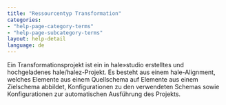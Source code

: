 ```yaml
---
title: "Ressourcentyp Transformation"
categories:
- "help-page-category-terms"
- "help-page-subcategory-terms"
layout: help-detail
language: de
---
```


Ein Transformationsprojekt ist ein in hale»studio erstelltes und hochgeladenes hale/halez-Projekt. Es besteht aus einem hale-Alignment, welches Elemente aus einem Quellschema auf Elemente aus einem Zielschema abbildet, Konfigurationen zu den verwendeten Schemas sowie Konfigurationen zur automatischen Ausführung des Projekts.
